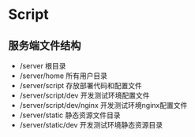 # Script

## 服务端文件结构

- /server 根目录
- /server/home 所有用户目录
- /server/script 存放部署代码和配置文件
- /server/script/dev 开发测试环境配置文件
- /server/script/dev/nginx 开发测试环境nginx配置文件
- /server/static 静态资源文件目录
- /server/static/dev 开发测试环境静态资源目录